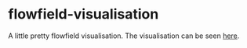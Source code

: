 flowfield-visualisation
=====

A little pretty flowfield visualisation.
The visualisation can be seen [here](https://cdn.rawgit.com/Oskari-Tuormaa/flowfield-visualisation/efef2481/code/index.html).
